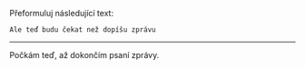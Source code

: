 Přeformuluj následující text:

```
Ale teď budu čekat než dopíšu zprávu
```

---

<!-- chatcmpl-74ojE3KvR6w7iuZZwyD9NJRlF1mJ2 -->

Počkám teď, až dokončím psaní zprávy.
